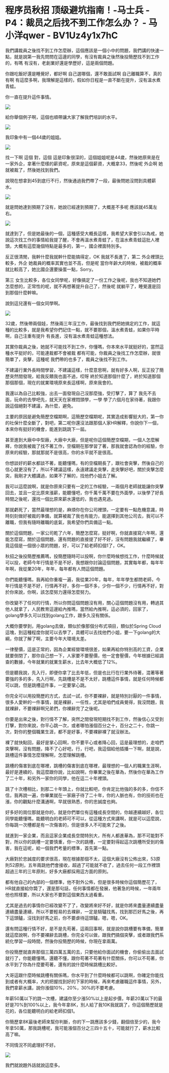 # 程序员秋招 顶级避坑指南！-马士兵 - P4：裁员之后找不到工作怎么办？ - 马小洋qwer - BV1Uz4y1x7hC

我們講裁員之後找不到工作怎麼辦，這個應該是一個小中的問題，我們講的快速一點，就是說第一我先問問在這邊的同學，有沒有裁員之後然後投簡歷找不到工作的，有嗎 有沒有，老創業好還是學歷好，這是兩個問題。

你跟吃飯好還是睡覺好，都好啊 自己選哪個，還不敢面試啊 自己離職算不，真的有啊 有這麼多啊，我理解是這樣的，假如你日程是一直不斷在提升，沒有溫水煮青蛙。

你一直在提升這件事情。

![](img/785283d8f910ed1b1d7054f6cdc90885_1.png)

給你舉個例子啊，這個也順帶讓大家了解我們培訓的水平。

![](img/785283d8f910ed1b1d7054f6cdc90885_3.png)

我印象中有一個44歲的姐姐。

![](img/785283d8f910ed1b1d7054f6cdc90885_5.png)

找一下啊 這個 對，這個 這是印象很深的，這個姐姐呢是44歲，然後她原來是在一家外企，拿著什麼樣的薪資呢，原來是這個薪資，大概拿33，然後呢 外企啊 她就被裁了，然後她找到我們。

說現在想拿到45到底行不行，然後通過我們帶了一段，最後問她沒問到具體薪水。

![](img/785283d8f910ed1b1d7054f6cdc90885_7.png)

就是問她達到預期了沒有，她說已經達到預期了，大概差不多呢 應該就45萬左右。

![](img/785283d8f910ed1b1d7054f6cdc90885_9.png)

就達到了，但是她最後的一個，這種感受大概長這樣，我希望大家會引以為戒，她說這次找工作的事情給我提了醒，不會再溫水煮青蛙了，在溫水煮青蛙這批人裡頭，大概有這麼幾個特點是最多的，第一，國企裡面特別多。

反正很清閒，我幹什麼我就幹什麼能搞得定，OK 我就不長進了，第二 外企裡頭比較多，外企 她裁員的概率其實也並不高，但是呢 當你年齡大的時候，被裁的概率就比較高了，她比國企還要操蛋一點，Sorry。

第三 女生比較多，各位女同學呢，好像搞定了一份工作之後呢，我也不知道她們怎麼想的，正常性的呢，就不再想著提升自己了，然後呢 就躺平了，睡覺還是回到那個什麼幹嘛。

說到這兒還有一個女同學啊。

![](img/785283d8f910ed1b1d7054f6cdc90885_11.png)

32歲，然後帶兩個娃，然後兩三年沒工作，最後找到我們把她搞定的工作，就這種的比較多，就是我希望你們記住一點，就不要那個，溫水煮青蛙，如果你平時啊，自己注重有提升 有長進，沒有溫水煮青蛙這種想法。

其實你裁員之後，她就不可能找不到工作，你懂嗎，你本來水平就挺好的，當然這種水平挺好的，可能連裁都不會被裁 都有可能，你裁員之後找工作怎麼辦，就很簡單了，突擊，這種呢 我們帶的也多了，裁員之後找不到工作。

不建議行業外長時間學習，不建議這樣，什麼意思啊，就有好多人啊，反正投了簡歷突然間發現，給我反饋我也面不過，哎呀 終於知道那個什麼了，終於知道那個那個那個，現在的就業環境原來長這樣啊，原來我會的。

我還以為自己比較強，出去一面發現自己沒那麼強，受打擊了，算了 我先不去面，玩命的去學吧先，就天天在家裡悶頭學，一學 學了六個月在家待著，我跟你說這個絕對不建議，為什麼，避免。

主要的原因是避免簡歷空檔期啊，這簡歷空檔期呢，其實造成影響挺大的，第一你的社保什麼全斷了，對吧，第二呢你還沒法跟那個人家HR解釋，你說你下一個，本來你有挺好的機會，能進到跳跳下一屆。

甚至進到大廠中中型廠，大廠中大廠，但是呢你這個簡歷空檔期，一個人怎麼解釋，你說我被裁了找不著工作，空檔期在那學習了著，那我就會認為你的經驗，你原來的經驗，那就那就不是很高，你的水平就不是很高。

你想談好的薪水都談不著，能聽懂嗎，有的空檔期長了，跟社會突擊，然後自己的信心就更沒有了，所以不建議這樣，永遠建議走突擊，走突擊好吧，關於突擊怎麼突，我剛才大體講過，如果不了解的，找他們小姐去了解。

我可以這麼說啊，就是你原來只要有一定的工作經驗，一兩個月老師就能讓你突擊回去，並且一定比原來漲薪，能聽懂吧，你千萬千萬不要在外面學，以後學了好長時間之後呢，還找一個比原來薪水還低的，我也遇見過。

那就虧死了，當然最理想的是，麻煩你在你公司裡頭，一定要有一點危機意識，時時刻刻做好被裁的準備，就算被裁了我也有能力，能選擇到其他公司去，我可以不離職，但我有隨時離職的底氣，我希望你們具備這一點。

關於這個問題，一家公司乾了六年，簡歷怎麼寫，挺好啊，你就直接寫六年啊，還能怎麼寫，關於這個問題，還有問題的直接提了好不好，沒有問題我就繼續了，畢竟這個是一個很小眾的問題，好，可以了給老師扣個1了，OK。

秋招之後投簡歷推薦嗎，投簡歷隨時可以投啊，你什麼時候想找工作，什麼時候就可以投，老師今年行情是不是不好，我想跟你討論這個問題，其實每年都，每年年年啊，我從業20年，年年，每年都有人問這個問題。

你們能聽懂嗎，我再給你重複一遍，我從業20年，每年，年年學生都問老師，今年行情是不是不好，行情再不好，多你一個不多，少你一個不少，行情再不好，對於你來說，你啊，該怎麼努力還得怎麼努力。

你改變不了任何的行情，所以你問這個問題沒有用，關心這個問題沒有用，轉過其他人就拿了，人民教育這邊給內推嗎，當然給內推啊，這必須的，回家了，golang學多久可以找到golang工作，跟多久沒有關係。

大概你要學到，用golang去做，類似於像那個分布式項目，類似於Spring Cloud這塊，到這種程度你就可以去學了，具體可以去找他們小姐，要一下golang的大綱，你就了解了啊，主要今年大環境太差。

一律壓價，這是正常的，因為企業經營環境很差，如果再給你特別高的工資，企業就要倒閉了，那你自己想一下，人家要不要壓價，他一定會壓價，今年根據已經調查的數據，今年就業的就業生薪水，比去年大概低了12%。

但是聽我說，先入行，即便你拿了比去年低，但是也比行在行業外待著，混著等著要強的多的多，先入行啊，先跳槽是不是不太好，跳槽這件事情，就是任何時候都可以跳，但是跳槽這件事，一定要掌心跳。

你完全可以用投簡歷的方式，去試一試，你不要裸辭，就是特別討厭的一件事情，很多人愛幹的一件事情，就是裸辭，一任性，尤其是咱們成員覺得，我沒問題，我就裸辭，不要裸辭啊兄弟們，你裸辭完了之後呢。

你要是出來之後，對行情不了解，突然之間發現短期找不到工作，然後信心又受到打擊，對你來說，你平心跳一次，或者哪怕漲個百分之十，百分之二十，你跳一次，對你的整個職業生涯，都不是好事，不要裸辭裸了就沒辦法。

裸了就快點回，最好是掌心回啊，你不要平心或者降心回，這是最理想的，走咱們突擊啊，沒有問題，降不了心好吧，行，行吧，我這個給他插播一下啊，就是說，跳槽這件事情怎麼理解啊，怎麼理解跳槽。

跳槽的傷害到底在哪裡，跳槽的傷害到底在哪裡，最理想的一個人的職業生涯啊，最好是連續的，我這麼跟你說，比如說啊，你畢業之後在華為，然後你在華為工作了二十年，和另外一家你的同學，他在這二十年裡頭。

跳了十次槽相比，到那二十年頭上，你就比較吧，你肯定比他強的多的多，你信不信，我再說一遍，你畢業就在一家廠子待了二十年，你的人脈也有，你的技術也在漲，你的觀點什麼溝通啊，早就很熟悉，你的忠誠度也夠。

好多好的崗位那就是你的，就是你們單位有這種成長空間的，你越連續越好，各位同學能聽懂嗎，能聽明白的老師可不可以，從這種方式來講啊，就是可以這麼說，你每跳一次槽都是有一次傷害的，但是很多人不可能來了之後。

就進到一家企業，而且這家企業成長空間特別大，所有人都進華為，那不可能對不對，所以你的跳槽一定要慎重，你一次的跳槽，一定要對得起這次跳槽所受到的傷害，我在這呢，給一個我們考量的標準，首先第一點。

大廠對於忠誠度的要求很高，現在根據那個不太，這個大廠沒有公佈出來，53原則52原則，五年兩跳他們會接收，超過了可能就不收了，過去任何一段工作裡頭超過三年的三年原則，好多大廠都採用這方面的原則。

都有他自己的內部的一個標準，他不對外公佈，但是很多時候你這個簡歷花了，HR就直接給你斃了，還是那句話，任何事情都在發展，他著急的時候，一年兩年他也照樣要，所以大家也不要對這個東西太過看重。

尤其是過去的事情你已經改變不了了，改變將來好不好，就是你將來盡量連續盡量連續盡量連續，所以不要輕易的去裸辭，一定是騎驢找馬，找到那匹好馬之後，再下這頭驢，沒找到好馬之前，你不要虐待這頭驢，嗯，嗯，OK。

還有問這種行情不好，是不是先苟著，這兩回事啊，就是說你跳槽要有準備，簡單就這麼說啊，你不要裸辭去跳槽，你完全可以做，跟我們搞個突擊，或者跟我們系統化學習一段時間，然後你投簡歷的時候，你現在拿兩萬。

你投簡歷就直奔那個三萬四萬五萬的去，只要他給你面試的機會，你偷偷出去面試就行了，你能聽懂嗎，還聽不懂，跟你苟著不苟著有什麼關係，你可以不苟著，你水平到了你為什麼要苟著，還有的說什麼時候跳槽比較好。

大哥這跟什麼時候跳槽有關係嗎，你水平到了什麼時候都可以跳啊，你確定你能找到或者有大概率，大的把握找到好的下家的時候，再來考慮離職這件事情，另外，我們拿薪水講，說你漲個10%，20%，30%的不要考慮。

年薪50萬以下的跳一次槽，建議你至少漲50%以上是起步價，年薪20萬以下的最好是70%到100%以上，我今年拿8K，別人給了我10K我就跳了，你這個簡歷就是花的，各位能聽明白的給老師扣個1。

你簡歷拿8K最後老師來幫你判斷，你的下一跳應該多少錢，翻個倍至少的，我今年拿50萬，那我跳槽呢，我可能漲個百分之三四十五十，可能就行了，薪水比較高了嘛。

不同情況不同處理好不好。

![](img/785283d8f910ed1b1d7054f6cdc90885_13.png)

我們就說題外話就說這麼多。